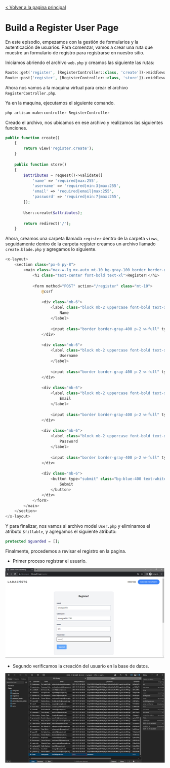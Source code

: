 [< Volver a la pagina principal](/docs/readme.md)

# Build a Register User Page

En este episodio, empezamos con la gestión de formularios y la autenticación de usuarios. Para comenzar, vamos a crear una ruta que muestre un formulario de registro para registrarse en nuestro sitio.

Iniciamos abriendo el archivo `web.php` y creamos las siguiente las rutas:

```php
Route::get('register', [RegisterController::class, 'create'])->middleware('guest');
Route::post('register', [RegisterController::class, 'store'])->middleware('guest');
```

Ahora nos vamos a la maquina virtual para crear el archivo `RegisterController.php`.

Ya en la maquina, ejecutamos el siguiente comando.

```bash
php artisan make:controller RegisterController
```

Creado el archivo, nos ubicamos en ese archivo y realizamos las siguientes funciones.

```php
public function create()
    {
        return view('register.create');
    }

    public function store()
    {
        $attributes = request()->validate([
            'name' => 'required|max:255',
            'username' => 'required|min:3|max:255',
            'email' => 'required|email|max:255',
            'password' => 'required|min:7|max:255',
        ]);

        User::create($attributes);

        return redirect('/');
    }
```

Ahora, creamos una carpeta llamada `register` dentro de la carpeta `views`, seguidamente dentro de la carpeta register creamos un archivo llamado `create.blade.php` y agregamos lo siguiente.

```php
<x-layout>
    <section class="px-6 py-8">
        <main class="max-w-lg mx-auto mt-10 bg-gray-100 border border-gray-200 p-6 rounded-xl">
            <h1 class="text-center font-bold text-xl">Register!</h1>

            <form method="POST" action="/register" class="mt-10">
                @csrf

                <div class="mb-6">
                    <label class="block mb-2 uppercase font-bold text-xs text-gray-700" for="name">
                        Name
                    </label>

                    <input class="border border-gray-400 p-2 w-full" type="text" name="name" id="name" required>
                </div>

                <div class="mb-6">
                    <label class="block mb-2 uppercase font-bold text-xs text-gray-700" for="username">
                        Username
                    </label>

                    <input class="border border-gray-400 p-2 w-full" type="text" name="username" id="username" required>
                </div>

                <div class="mb-6">
                    <label class="block mb-2 uppercase font-bold text-xs text-gray-700" for="email">
                        Email
                    </label>

                    <input class="border border-gray-400 p-2 w-full" type="email" name="email" id="email" required>
                </div>

                <div class="mb-6">
                    <label class="block mb-2 uppercase font-bold text-xs text-gray-700" for="password">
                        Password
                    </label>

                    <input class="border border-gray-400 p-2 w-full" type="password" name="password" id="password" required>
                </div>

                <div class="mb-6">
                    <button type="submit" class="bg-blue-400 text-white rounded py-2 px-4 hover:bg-blue-500">
                        Submit
                    </button>
                </div>
            </form>
        </main>
    </section>
</x-layout>
```

Y para finalizar, nos vamos al archivo model `User.php` y eliminamos el atributo `$fillable`, y agregamos el siguiente atributo:

```php
protected $guarded = [];
```

Finalmente, procedemos a revisar el registro en la pagina.

* Primer proceso registrar el usuario.

![Registrar usuario](./images/newregister.png)

* Segundo verificamos la creación del usuario en la base de datos.

![Verificar usuario en la base de datos](./images/bdusers.png)


